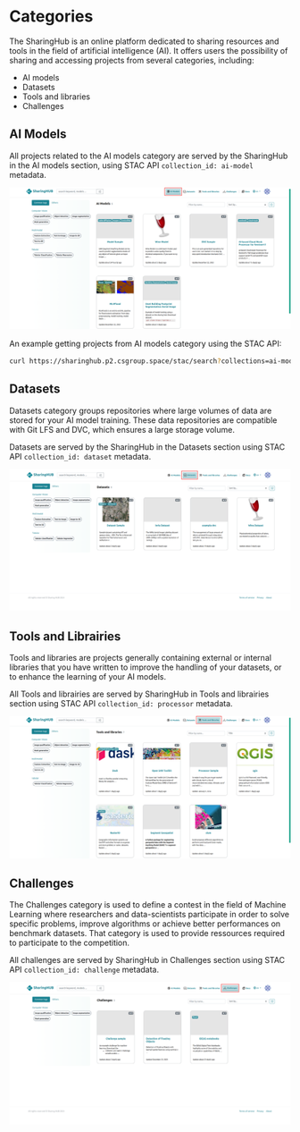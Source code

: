 # Categories

The SharingHub is an online platform dedicated to sharing resources and tools in the field of artificial intelligence (AI). It offers users the possibility of sharing and accessing projects from several categories, including:

- AI models
- Datasets
- Tools and libraries
- Challenges

## AI Models

All projects related to the AI models category are served by the SharingHub in the AI models section, using STAC API `collection_id: ai-model` metadata.

![category section](../assets/figures/explore/categories/ai-models.png)

An example getting projects from AI models category using the STAC API:

```bash
curl https://sharinghub.p2.csgroup.space/stac/search?collections=ai-model&limit=100
```

## Datasets

Datasets category groups repositories where large volumes of data are stored for your AI model training. These data repositories are compatible with Git LFS and DVC, which ensures a large storage volume.

Datasets are served by the SharingHub in the Datasets section using STAC API `collection_id: dataset` metadata.

![dataset category](../assets/figures/explore/categories/datasets.png)

## Tools and Librairies

Tools and libraries are projects generally containing external or internal libraries that you have written to improve the handling of your datasets, or to enhance the learning of your AI models.

All Tools and librairies are served by SharingHub in Tools and librairies section using STAC API `collection_id: processor` metadata.

![Tools and libairies category](../assets/figures/explore/categories/processor.png)

## Challenges

The Challenges category is used to define a contest in the field of Machine Learning where researchers and data-scientists participate in order to solve specific problems, improve algorithms or achieve better performances on benchmark datasets. That category is used to provide ressources required to participate to the competition.

All challenges are served by SharingHub in Challenges section using STAC API `collection_id: challenge` metadata.

![Challenge category](../assets/figures/explore/categories/challenge.png)
